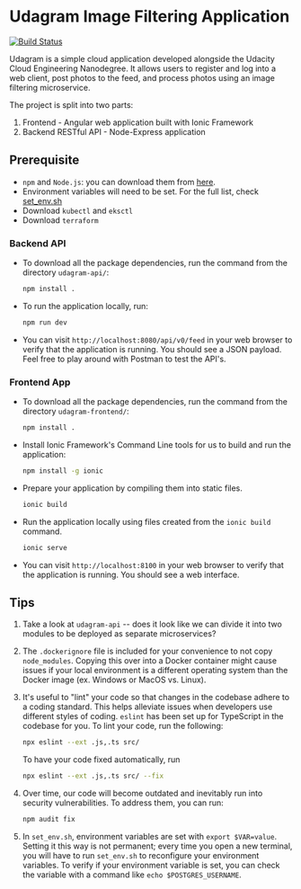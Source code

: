 # Udagram Image Filtering Application

[![Build Status](https://travis-ci.org/xinbinhuang/udagram-microservices.svg?branch=master)](https://travis-ci.org/xinbinhuang/udagram-microservices)

Udagram is a simple cloud application developed alongside the Udacity Cloud Engineering Nanodegree. It allows users to register and log into a web client, post photos to the feed, and process photos using an image filtering microservice.

The project is split into two parts:

1. Frontend - Angular web application built with Ionic Framework
2. Backend RESTful API - Node-Express application

## Prerequisite

- `npm` and `Node.js`: you can download them from [here](https://nodejs.org/en/download/).
- Environment variables will need to be set. For the full list, check [set_env.sh](./set_env.sh)
- Download `kubectl` and `eksctl`
- Download `terraform`

### Backend API

* To download all the package dependencies, run the command from the directory `udagram-api/`:

    ```bash
    npm install .
    ```

* To run the application locally, run:

    ```bash
    npm run dev
    ```

* You can visit `http://localhost:8080/api/v0/feed` in your web browser to verify that the application is running. You should see a JSON payload. Feel free to play around with Postman to test the API's.

### Frontend App

* To download all the package dependencies, run the command from the directory `udagram-frontend/`:

    ```bash
    npm install .
    ```

* Install Ionic Framework's Command Line tools for us to build and run the application:

    ```bash
    npm install -g ionic
    ```
* Prepare your application by compiling them into static files.

    ```bash
    ionic build
    ```

* Run the application locally using files created from the `ionic build` command.

    ```bash
    ionic serve
    ```

* You can visit `http://localhost:8100` in your web browser to verify that the application is running. You should see a web interface.

## Tips

1. Take a look at `udagram-api` -- does it look like we can divide it into two modules to be deployed as separate microservices?
2. The `.dockerignore` file is included for your convenience to not copy `node_modules`. Copying this over into a Docker container might cause issues if your local environment is a different operating system than the Docker image (ex. Windows or MacOS vs. Linux).
3. It's useful to "lint" your code so that changes in the codebase adhere to a coding standard. This helps alleviate issues when developers use different styles of coding. `eslint` has been set up for TypeScript in the codebase for you. To lint your code, run the following:

    ```bash
    npx eslint --ext .js,.ts src/
    ```

    To have your code fixed automatically, run

    ```bash
    npx eslint --ext .js,.ts src/ --fix
    ```

4. Over time, our code will become outdated and inevitably run into security vulnerabilities. To address them, you can run:

    ```bash
    npm audit fix
    ```

5. In `set_env.sh`, environment variables are set with `export $VAR=value`. Setting it this way is not permanent; every time you open a new terminal, you will have to run `set_env.sh` to reconfigure your environment variables. To verify if your environment variable is set, you can check the variable with a command like `echo $POSTGRES_USERNAME`.
